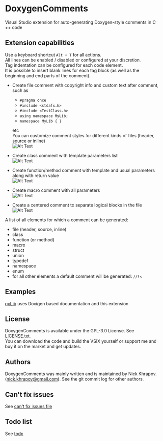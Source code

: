 # DoxygenComments
Visual Studio extension for auto-generating Doxygen-style comments in C ++ code

## Extension capabilities

Use a keyboard shortcut `Alt + T` for all actions.   
All lines can be enabled / disabled or configured at your discretion.   
Tag indentation can be configured for each code element.   
It is possible to insert blank lines for each tag block (as well as the beginning and end parts of the comment).


* Create file comment with copyright info and custom text after comment, such as
  * `#pragma once`
  * `#include <stdafx.h>`
  * `#include <TestClass.h>`
  * `using namespace MyLib;`
  * `namespace MyLib
    {
    }`
  
  etc   
  You can customize comment styles for different kinds of files (header, source or inline)   
![Alt Text](https://github.com/n0lavar/DoxygenComments/blob/main/gifs/file.gif)

* Create class comment with template parameters list   
![Alt Text](https://github.com/n0lavar/DoxygenComments/blob/main/gifs/class.gif)

* Create function/method comment with template and usual parameters along with return value   
![Alt Text](https://github.com/n0lavar/DoxygenComments/blob/main/gifs/fn.gif)

* Create macro comment with all parameters   
![Alt Text](https://github.com/n0lavar/DoxygenComments/blob/main/gifs/macro.gif)

* Create a centered comment to separate logical blocks in the file   
![Alt Text](https://github.com/n0lavar/DoxygenComments/blob/main/gifs/line_comment.gif)

A list of all elements for which a comment can be generated:
* file (header, source, inline)
* class
* function (or method)
* macro
* struct
* union
* typedef
* namespace
* enum
* for all other elements a default comment will be generated: `//!<`

## Examples

[qxLib](https://github.com/n0lavar/qxLib) uses Doxigen based documentation and this extension.


## License

DoxygenComments is available under the GPL-3.0 License. See LICENSE.txt.   
You can download the code and build the VSIX yourself or support me and buy it on the market and get updates.   


## Authors

DoxygenComments was mainly written and is maintained by Nick Khrapov.
(nick.khrapov@gmail.com). See the git commit log for other authors.

## Can't fix issues

See [can't fix issues file](https://github.com/n0lavar/DoxygenComments/blob/main/ISSUES.md)

## Todo list

See [todo](https://github.com/n0lavar/DoxygenComments/projects/1)
